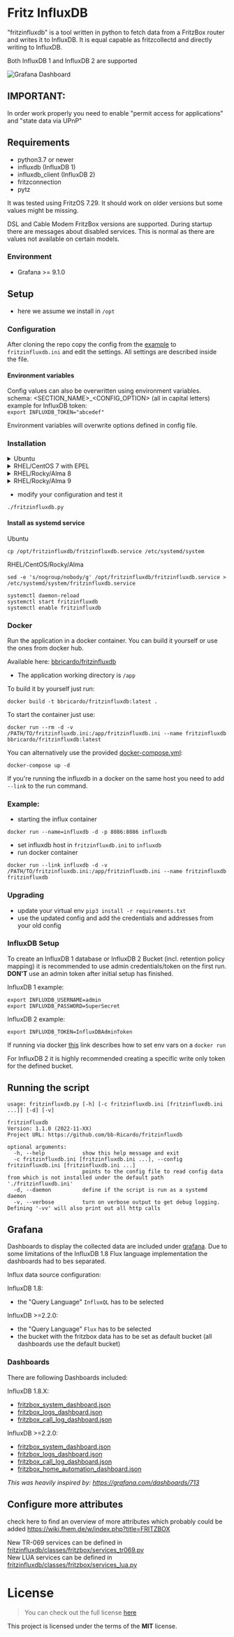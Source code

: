 # Fritz InfluxDB

"fritzinfluxdb" is a tool written in python to fetch data from a FritzBox router and writes it to InfluxDB.
It is equal capable as fritzcollectd and directly writing to InfluxDB.

Both InfluxDB 1 and InfluxDB 2 are supported

![Grafana Dashboard](https://raw.githubusercontent.com/bb-Ricardo/fritzinfluxdb/master/grafana/grafana_dashboard.png)


## IMPORTANT:
In order work properly you need to enable "permit access for applications" and "state data via UPnP"


## Requirements
* python3.7 or newer
* influxdb (InfluxDB 1)
* influxdb_client (InfluxDB 2)
* fritzconnection
* pytz

It was tested using FritzOS 7.29. It should work on older versions but some values might be missing.

DSL and Cable Modem FritzBox versions are supported. During startup there are messages about disabled services.
This is normal as there are values not available on certain models.

### Environment
* Grafana >= 9.1.0

## Setup
* here we assume we install in `/opt`

### Configuration

After cloning the repo copy the config from the [example](https://github.com/bb-Ricardo/fritzinfluxdb/blob/master/fritzinfluxdb-sample.ini)
to ```fritzinfluxdb.ini``` and edit the settings. All settings are described inside the file.

#### Environment variables

Config values can also be overwritten using environment variables.<br>
schema: <SECTION_NAME>_<CONFIG_OPTION> (all in capital letters)<br>
example for InfluxDB token:<br>
`export INFLUXDB_TOKEN="abcedef"`

Environment variables will overwrite options defined in config file.

### Installation
<details>
    <summary>Ubuntu</summary>

```shell
sudo apt-get install python3-virtualenv
cd /opt
git clone https://github.com/bb-Ricardo/fritzinfluxdb.git
cd fritzinfluxdb
virtualenv -p python3 .venv
. .venv/bin/activate
pip3 install -r requirements.txt
```
</details>
<details>
    <summary>RHEL/CentOS 7 with EPEL</summary>

```shell
yum install git python36-virtualenv
cd /opt
git clone https://github.com/bb-Ricardo/fritzinfluxdb.git
cd fritzinfluxdb
virtualenv-3 .venv
. .venv/bin/activate
pip3 install -r requirements.txt
```
</details>
<details>
    <summary>RHEL/Rocky/Alma 8</summary>

```shell
dnf install git-core python3-virtualenv
cd /opt
git clone https://github.com/bb-Ricardo/fritzinfluxdb.git
cd fritzinfluxdb
virtualenv-3 .venv
. .venv/bin/activate
pip3 install -r requirements.txt
```
</details>
<details>
    <summary>RHEL/Rocky/Alma 9</summary>

```shell
dnf install git-core
cd /opt
git clone https://github.com/bb-Ricardo/fritzinfluxdb.git
cd fritzinfluxdb
python3 -m venv .venv
. .venv/bin/activate
pip3 install -r requirements.txt
```
</details>

* modify your configuration and test it
```
./fritzinfluxdb.py
```

#### Install as systemd service
Ubuntu
```
cp /opt/fritzinfluxdb/fritzinfluxdb.service /etc/systemd/system
```
RHEL/CentOS/Rocky/Alma
```
sed -e 's/nogroup/nobody/g' /opt/fritzinfluxdb/fritzinfluxdb.service > /etc/systemd/system/fritzinfluxdb.service
```

```
systemctl daemon-reload
systemctl start fritzinfluxdb
systemctl enable fritzinfluxdb
```

### Docker

Run the application in a docker container. You can build it yourself or use the ones from docker hub.

Available here: [bbricardo/fritzinfluxdb](https://hub.docker.com/r/bbricardo/fritzinfluxdb)

* The application working directory is ```/app```

To build it by yourself just run:
```shell
docker build -t bbricardo/fritzinfluxdb:latest .
```

To start the container just use:
```shell
docker run --rm -d -v /PATH/TO/fritzinfluxdb.ini:/app/fritzinfluxdb.ini --name fritzinfluxdb bbricardo/fritzinfluxdb:latest
```

You can alternatively use the provided [docker-compose.yml](https://github.com/bb-Ricardo/fritzinfluxdb/blob/master/docker-compose.yml):
```
docker-compose up -d
```
If you're running the influxdb in a docker on the same host you need to add `--link` to the run command.

### Example:
* starting the influx container
```
docker run --name=influxdb -d -p 8086:8086 influxdb
```
* set influxdb host in `fritzinfluxdb.ini` to `influxdb`
* run docker container
```
docker run --link influxdb -d -v /PATH/TO/fritzinfluxdb.ini:/app/fritzinfluxdb.ini --name fritzinfluxdb fritzinfluxdb
```

### Upgrading

* update your virtual env `pip3 install -r requirements.txt`
* use the updated config and add the credentials and addresses from your old config

### InfluxDB Setup

To create an InfluxDB 1 database or InfluxDB 2 Bucket (incl. retention policy mapping) it is recommended to use
admin credentials/token on the first run. **DON'T** use an admin token after initial setup has finished.

InfluxDB 1 example:
```shell
export INFLUXDB_USERNAME=admin
export INFLUXDB_PASSWORD=SuperSecret
```

InfluxDB 2 example:
```shell
export INFLUXDB_TOKEN=InfluxDBAdminToken
```

If running via docker [this](https://docs.docker.com/engine/reference/commandline/run/#set-environment-variables--e---env---env-file)
link describes how to set env vars on a `docker run`

For InfluxDB 2 it is highly recommended creating a specific write only token for the defined bucket.

## Running the script
```
usage: fritzinfluxdb.py [-h] [-c fritzinfluxdb.ini [fritzinfluxdb.ini ...]] [-d] [-v]

fritzinfluxdb
Version: 1.1.0 (2022-11-XX)
Project URL: https://github.com/bb-Ricardo/fritzinfluxdb

optional arguments:
  -h, --help            show this help message and exit
  -c fritzinfluxdb.ini [fritzinfluxdb.ini ...], --config fritzinfluxdb.ini [fritzinfluxdb.ini ...]
                        points to the config file to read config data from which is not installed under the default path './fritzinfluxdb.ini'
  -d, --daemon          define if the script is run as a systemd daemon
  -v, --verbose         turn on verbose output to get debug logging. Defining '-vv' will also print out all http calls
```

## Grafana

Dashboards to display the collected data are included under [grafana](https://github.com/bb-Ricardo/fritzinfluxdb/blob/master/grafana).
Due to some limitations of the InfluxDB 1.8 Flux language implementation the dashboards had to bes separated.

Influx data source configuration:

InfluxDB 1.8:
  * the "Query Language" `InfluxQL` has to be selected

InfluxDB >=2.2.0:
  * the "Query Language" `Flux` has to be selected
  * the bucket with the fritzbox data has to be set as default bucket (all dashboards use the default bucket)

### Dashboards
There are following Dashboards included:

InfluxDB 1.8.X:
* [fritzbox_system_dashboard.json](https://github.com/bb-Ricardo/fritzinfluxdb/blob/master/grafana/influx1_dashboards/fritzbox_system_dashboard.json)
* [fritzbox_logs_dashboard.json](https://github.com/bb-Ricardo/fritzinfluxdb/blob/master/grafana/influx1_dashboards/fritzbox_logs_dashboard.json)
* [fritzbox_call_log_dashboard.json](https://github.com/bb-Ricardo/fritzinfluxdb/blob/master/grafana/influx1_dashboards/fritzbox_call_log_dashboard.json)

InfluxDB >=2.2.0:
* [fritzbox_system_dashboard.json](https://github.com/bb-Ricardo/fritzinfluxdb/blob/master/grafana/influx2_dashboards/fritzbox_system_dashboard.json)
* [fritzbox_logs_dashboard.json](https://github.com/bb-Ricardo/fritzinfluxdb/blob/master/grafana/influx2_dashboards/fritzbox_logs_dashboard.json)
* [fritzbox_call_log_dashboard.json](https://github.com/bb-Ricardo/fritzinfluxdb/blob/master/grafana/influx2_dashboards/fritzbox_call_log_dashboard.json)
* [fritzbox_home_automation_dashboard.json](https://github.com/bb-Ricardo/fritzinfluxdb/blob/master/grafana/influx2_dashboards/fritzbox_home_automation_dashboard.json)

*This was heavily inspired by: https://grafana.com/dashboards/713*

## Configure more attributes

check here to find an overview of more attributes which probably could be added
https://wiki.fhem.de/w/index.php?title=FRITZBOX

New TR-069 services can be defined in [fritzinfluxdb/classes/fritzbox/services_tr069.py](https://github.com/bb-Ricardo/fritzinfluxdb/blob/master/fritzinfluxdb/classes/fritzbox/services_tr069.py) <br>
New LUA services can be defined in [fritzinfluxdb/classes/fritzbox/services_lua.py](https://github.com/bb-Ricardo/fritzinfluxdb/blob/master/fritzinfluxdb/classes/fritzbox/services_lua.py)

# License
>You can check out the full license [here](https://github.com/bb-Ricardo/fritzinfluxdb/blob/master/LICENSE.txt)

This project is licensed under the terms of the **MIT** license.
